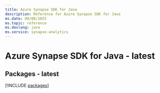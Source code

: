 ```yaml
---
title: Azure Synapse SDK for Java
description: Reference for Azure Synapse SDK for Java
ms.date: 09/08/2025
ms.topic: reference
ms.devlang: java
ms.service: synapse-analytics
---
```

# Azure Synapse SDK for Java - latest
## Packages - latest
[!INCLUDE [packages](synapse-index.md)]